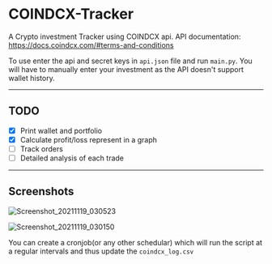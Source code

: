 # COINDCX-Tracker

A Crypto investment Tracker using COINDCX api.
API documentation: https://docs.coindcx.com/#terms-and-conditions

To use enter the api and secret keys in `api.json` file and run `main.py`.
You will have to manually enter your investment as the API doesn't support wallet history.
***
## TODO

- [x] Print wallet and portfolio
- [x] Calculate profit/loss represent in a graph 
- [ ] Track orders
- [ ] Detailed analysis of each trade

***
## Screenshots
![Screenshot_20211119_030523](https://user-images.githubusercontent.com/76177177/142500485-1fbe3411-d042-4375-a5dc-ead5aa93803d.png)


![Screenshot_20211119_030150](https://user-images.githubusercontent.com/76177177/142500205-77ae55c1-3f24-4c67-92e7-d789a70f6a8e.png)



You can create a cronjob(or any other schedular) which will run the script at a regular intervals and thus update the `coindcx_log.csv` 
